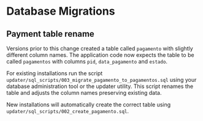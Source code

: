 # Database Migrations

## Payment table rename

Versions prior to this change created a table called `pagamento` with slightly different column names. The application code now expects the table to be called `pagamentos` with columns `pid`, `data_pagamento` and `estado`.

For existing installations run the script `updater/sql_scripts/003_migrate_pagamento_to_pagamentos.sql` using your database administration tool or the updater utility. This script renames the table and adjusts the column names preserving existing data.

New installations will automatically create the correct table using `updater/sql_scripts/002_create_pagamento.sql`.
